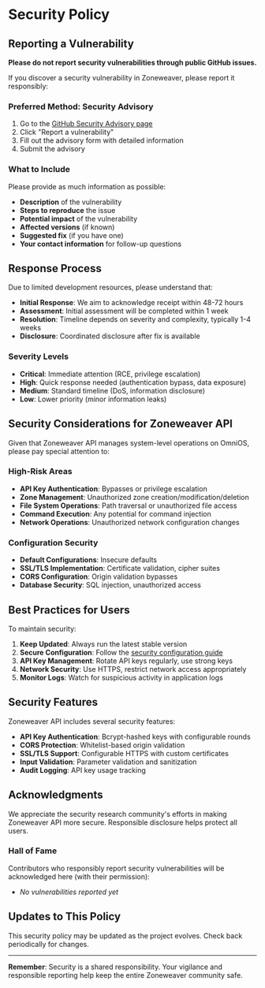 # Security Policy

## Reporting a Vulnerability

**Please do not report security vulnerabilities through public GitHub issues.**

If you discover a security vulnerability in Zoneweaver, please report it responsibly:

### Preferred Method: Security Advisory

1. Go to the [GitHub Security Advisory page](https://github.com/Makr91/zoneweaver/security/advisories)
2. Click "Report a vulnerability"
3. Fill out the advisory form with detailed information
4. Submit the advisory

### What to Include

Please provide as much information as possible:

- **Description** of the vulnerability
- **Steps to reproduce** the issue
- **Potential impact** of the vulnerability
- **Affected versions** (if known)
- **Suggested fix** (if you have one)
- **Your contact information** for follow-up questions

## Response Process

Due to limited development resources, please understand that:

- **Initial Response**: We aim to acknowledge receipt within 48-72 hours
- **Assessment**: Initial assessment will be completed within 1 week
- **Resolution**: Timeline depends on severity and complexity, typically 1-4 weeks
- **Disclosure**: Coordinated disclosure after fix is available

### Severity Levels

- **Critical**: Immediate attention (RCE, privilege escalation)
- **High**: Quick response needed (authentication bypass, data exposure)
- **Medium**: Standard timeline (DoS, information disclosure)
- **Low**: Lower priority (minor information leaks)

## Security Considerations for Zoneweaver API

Given that Zoneweaver API manages system-level operations on OmniOS, please pay special attention to:

### High-Risk Areas
- **API Key Authentication**: Bypasses or privilege escalation
- **Zone Management**: Unauthorized zone creation/modification/deletion
- **File System Operations**: Path traversal or unauthorized file access
- **Command Execution**: Any potential for command injection
- **Network Operations**: Unauthorized network configuration changes

### Configuration Security
- **Default Configurations**: Insecure defaults
- **SSL/TLS Implementation**: Certificate validation, cipher suites
- **CORS Configuration**: Origin validation bypasses
- **Database Security**: SQL injection, unauthorized access

## Best Practices for Users

To maintain security:

1. **Keep Updated**: Always run the latest stable version
2. **Secure Configuration**: Follow the [security configuration guide](/docs/configuration/)
3. **API Key Management**: Rotate API keys regularly, use strong keys
4. **Network Security**: Use HTTPS, restrict network access appropriately
5. **Monitor Logs**: Watch for suspicious activity in application logs

## Security Features

Zoneweaver API includes several security features:

- **API Key Authentication**: Bcrypt-hashed keys with configurable rounds
- **CORS Protection**: Whitelist-based origin validation
- **SSL/TLS Support**: Configurable HTTPS with custom certificates
- **Input Validation**: Parameter validation and sanitization
- **Audit Logging**: API key usage tracking

## Acknowledgments

We appreciate the security research community's efforts in making Zoneweaver API more secure. Responsible disclosure helps protect all users.

### Hall of Fame

Contributors who responsibly report security vulnerabilities will be acknowledged here (with their permission):

- *No vulnerabilities reported yet*

## Updates to This Policy

This security policy may be updated as the project evolves. Check back periodically for changes.

---

**Remember**: Security is a shared responsibility. Your vigilance and responsible reporting help keep the entire Zoneweaver community safe.
